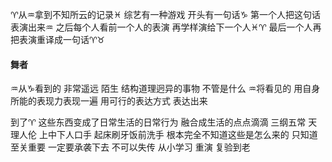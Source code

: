 ♈︎从♒︎拿到不知所云的记录♓︎
综艺有一种游戏
开头有一句话♑︎ 第一个人把这句话表演出来♒︎
之后每个人看前一个人的表演 再学样演给下一个人♓︎♈︎
最后一个人再把表演重译成一句话♈︎♉︎

#### 舞者
♒︎从♑︎看到的 非常遥远 陌生 结构道理迥异的事物
不管是什么 ♒︎将看见的 用自身所能的表现力表现一遍
用可行的表达方式 表达出来

到了♈︎ 这些东西变成了日常生活的日常行为
融合成生活的点点滴滴
三纲五常 天理人伦 上中下人口手 起床刷牙饭前洗手
根本完全不知道这些是怎么来的
只知道至关重要 一定要承袭下去 不可以失传
从小学习 重演 复验到老

